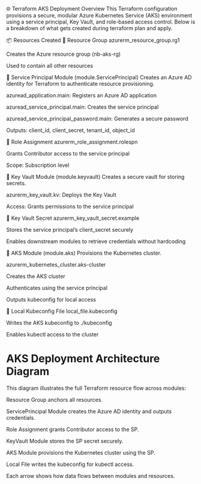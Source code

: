 🌐 Terraform AKS Deployment Overview
This Terraform configuration provisions a secure, modular Azure Kubernetes Service (AKS) environment using a service principal, Key Vault, and role-based access control. Below is a breakdown of what gets created during terraform plan and apply.

📦 Resources Created
🔹 Resource Group
azurerm_resource_group.rg1

Creates the Azure resource group (nb-aks-rg)

Used to contain all other resources

🔹 Service Principal Module (module.ServicePrincipal)
Creates an Azure AD identity for Terraform to authenticate resource provisioning.

azuread_application.main: Registers an Azure AD application

azuread_service_principal.main: Creates the service principal

azuread_service_principal_password.main: Generates a secure password

Outputs: client_id, client_secret, tenant_id, object_id

🔹 Role Assignment
azurerm_role_assignment.rolespn

Grants Contributor access to the service principal

Scope: Subscription level

🔹 Key Vault Module (module.keyvault)
Creates a secure vault for storing secrets.

azurerm_key_vault.kv: Deploys the Key Vault

Access: Grants permissions to the service principal

🔹 Key Vault Secret
azurerm_key_vault_secret.example

Stores the service principal’s client_secret securely

Enables downstream modules to retrieve credentials without hardcoding

🔹 AKS Module (module.aks)
Provisions the Kubernetes cluster.

azurerm_kubernetes_cluster.aks-cluster

Creates the AKS cluster

Authenticates using the service principal

Outputs kubeconfig for local access

🔹 Local Kubeconfig File
local_file.kubeconfig

Writes the AKS kubeconfig to ./kubeconfig

Enables kubectl access to the cluster

# AKS Deployment Architecture Diagram
This diagram illustrates the full Terraform resource flow across modules:

<architecture diagram>

Resource Group anchors all resources.

ServicePrincipal Module creates the Azure AD identity and outputs credentials.

Role Assignment grants Contributor access to the SP.

KeyVault Module stores the SP secret securely.

AKS Module provisions the Kubernetes cluster using the SP.

Local File writes the kubeconfig for kubectl access.

Each arrow shows how data flows between modules and resources.